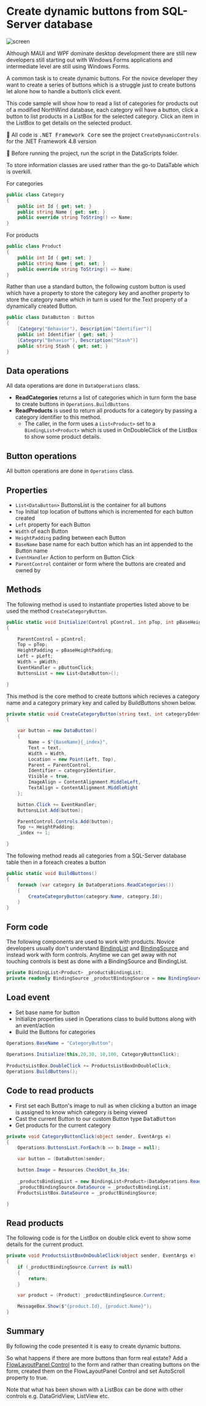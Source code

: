 ﻿# Create dynamic buttons from SQL-Server database

![screen](assets/screenShot.png)

Although MAUI and WPF dominate desktop development there are still new developers still starting out with Windows Forms applications and intermediate level are still using Windows Forms.

A common task is to create dynamic buttons. For the novice developer they want to create a series of buttons which is a struggle just to create buttons let alone how to handle a button’s click event.

This code sample will show how to read a list of categories for products out of a modified NorthWind database, each category will have a button, click a button to list products in a ListBox for the selected category. Click an item in the ListBox to get details on the selected product.

:beginner: All code is <kbd>.NET Framework Core</kbd> see the project `CreateDynamicControls` for the .NET Framework 4.8 version

:beginner: Before running the project, run the script in the DataScripts folder.

To store information classes are used rather than the go-to DataTable which is overkill.

For categories

```csharp
public class Category
{
    public int Id { get; set; }
    public string Name { get; set; }
    public override string ToString() => Name;
}
```

For products

```csharp
public class Product
{
    public int Id { get; set; }
    public string Name { get; set; }
    public override string ToString() => Name;
}
```

Rather than use a standard button, the following custom button is used which have a property to store the category key and another property to store the category name which in turn is used for the Text property of a dynamically created Button.

```csharp
public class DataButton : Button
{
    [Category("Behavior"), Description("Identifier")]
    public int Identifier { get; set; }
    [Category("Behavior"), Description("Stash")]
    public string Stash { get; set; }
}
```

## Data operations

All data operations are done in `DataOperations` class.

- **ReadCategories** returns a list of categories which in turn form the base to create buttons in `Operations.BuildButtons`
- **ReadProducts** is used to return all products for a category by passing a category identifier to this method.
    - The caller, in the form uses a `List<Product>` set to a `BindingList<Product>` which is used in OnDoubleClick of the ListBox to show some product details.

## Button operations

All button operations are done in `Operations` class.

## Properties

- `List<DataButton>` ButtonsList is the container for all buttons
- `Top` Initial top location of buttons which is incremented for each button created
- `Left` property for each Button
- `Width` of each Button
- `HeightPadding` pading between each Button
- `BaseName` base name for each button which has an int appended to the Button name
- `EventHandler` Action to perform on Button Click
- `ParentControl` container or form where the buttons are created and owned by

## Methods

The following method is used to instantiate properties listed above to be used the method `CreateCategoryButton`.

```csharp
public static void Initialize(Control pControl, int pTop, int pBaseHeightPadding, int pLeft, int pWidth, EventHandler pButtonClick)
{

    ParentControl = pControl;
    Top = pTop;
    HeightPadding = pBaseHeightPadding;
    Left = pLeft;
    Width = pWidth;
    EventHandler = pButtonClick;
    ButtonsList = new List<DataButton>();

}
```

This method is the core method to create buttons which recieves a category name and a category primary key and called by BuildButtons shown below.

```csharp
private static void CreateCategoryButton(string text, int categoryIdentifier)
{

    var button = new DataButton()
    {
        Name = $"{BaseName}{_index}",
        Text = text,
        Width = Width,
        Location = new Point(Left, Top),
        Parent = ParentControl,
        Identifier = categoryIdentifier,
        Visible = true,
        ImageAlign = ContentAlignment.MiddleLeft,
        TextAlign = ContentAlignment.MiddleRight
    };

    button.Click += EventHandler;
    ButtonsList.Add(button);

    ParentControl.Controls.Add(button);
    Top += HeightPadding;
    _index += 1;

}
```

The following method reads all categories from a SQL-Server database table then in a foreach creates a button

```csharp
public static void BuildButtons()
{
    foreach (var category in DataOperations.ReadCategories())
    {
        CreateCategoryButton(category.Name, category.Id);
    }
}
```

## Form code

The following components are used to work with products. Novice developers usually don't understand [BindingList](https://learn.microsoft.com/en-us/dotnet/api/system.componentmodel.bindinglist-1?view=net-7.0) and [BindingSource](https://learn.microsoft.com/en-us/dotnet/api/system.windows.forms.bindingsource?view=windowsdesktop-6.0) and instead work with form controls. Anytime we can get away with not touching controls is best as done with a BindingSource and BindingList.

```csharp
private BindingList<Product> _productsBindingList;
private readonly BindingSource _productBindingSource = new BindingSource();
```

## Load event

- Set base name for button
- Initialize properties used in Operations class to build buttons along with an event/action
- Build the Buttons for categories

```csharp
Operations.BaseName = "CategoryButton";
            
Operations.Initialize(this,20,30, 10,100, CategoryButtonClick);
            
ProductsListBox.DoubleClick += ProductsListBoxOnDoubleClick;
Operations.BuildButtons();
```

## Code to read products

- First set each Button's image to null as when clicking a button an image is assigned to know which category is being viewed
- Cast the current Button to our custom Button type <kbd>DataButton</kbd>
- Get products for the current category

```csharp
private void CategoryButtonClick(object sender, EventArgs e)
{
    Operations.ButtonsList.ForEach(b => b.Image = null);

    var button = (DataButton)sender;

    button.Image = Resources.CheckDot_6x_16x;
            
    _productsBindingList = new BindingList<Product>(DataOperations.ReadProducts(button.Identifier));
    _productBindingSource.DataSource = _productsBindingList;
    ProductsListBox.DataSource = _productBindingSource;

}
```

## Read products

The following code is for the ListBox on double click event to show some details for the current product.

```csharp
private void ProductsListBoxOnDoubleClick(object sender, EventArgs e)
{
    if (_productBindingSource.Current is null)
    {
        return;
    }

    var product = (Product) _productBindingSource.Current;

    MessageBox.Show($"{product.Id}, {product.Name}");
}
```

## Summary

By following the code presented it is easy to create dynamic buttons.

So what happens if there are more buttons than form real estate? Add a [FlowLayoutPanel Control](https://learn.microsoft.com/en-us/dotnet/desktop/winforms/controls/flowlayoutpanel-control-overview?view=netframeworkdesktop-4.8) to the form and rather than creating buttons on the form, created them on the FlowLayoutPanel Control and set AutoScroll property to true.

Note that what has been shown with a ListBox can be done with other controls e.g. DataGridView, ListView etc.











